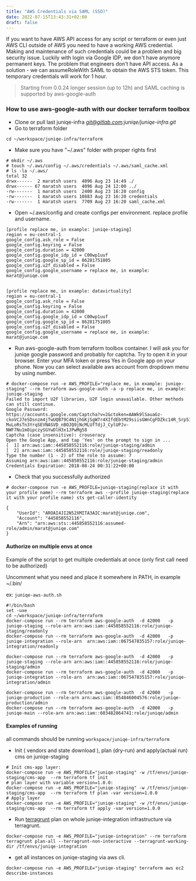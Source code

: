 ```yaml
---
title: "AWS Credentials via SAML (SSO)"
date: 2022-07-15T13:43:31+02:00
draft: false
---
```


If you want to have AWS API access for any script or terraform  or even just AWS CLI outside of AWS you need to have a working AWS credential.
Making and maintenance of such credentials could be a problem and big security issue.
Luckily with login via Google IDP, we don't have anymore permanent keys.
The problem that engineers don't have API access. As a solution - we can assumeRoleWith SAML to obtain the AWS STS token. This temporary credentials will work for 1 hour.

> Starting from 0.0.24 longer session (up to 12h) and SAML caching is supported by aws-google-auth 

### How to use aws-google-auth with our docker terraform toolbox

- Clone or pull last juniqe-infra *git@gitlab.com:juniqe/juniqe-infra.git*
- Go to terraform folder

```shell
cd ~/workspace/juniqe-infra/terraform
```
- Make sure you have "~/.aws" folder  with proper rights first 

```
# mkdir ~/.aws
# touch ~/.aws/config ~/.aws/credentials ~/.aws/saml_cache.xml
# ls -la ~/.aws/
total 32
drwx------  2 maratsh users  4096 Aug 23 14:49 ./
drwx------ 67 maratsh users  4096 Aug 24 12:00 ../
-rw-------  1 maratsh users  2400 Aug 23 16:20 config
-rw-------  1 maratsh users 10883 Aug 23 16:20 credentials
-rw-------  1 maratsh users  7709 Aug 23 16:20 saml_cache.xml
```

- Open ~/.aws/config and create configs per environment. replace profile and username.

```
[profile replace me, in example: juniqe-staging]
region = eu-central-1
google_config.ask_role = False
google_config.keyring = False
google_config.duration = 42000
google_config.google_idp_id = C00wp1uuf
google_config.google_sp_id = 86281751805
google_config.u2f_disabled = False
google_config.google_username = replace me, in example: marat@juniqe.com
 
 
[profile replace me, in example: datavirtuality]
region = eu-central-1
google_config.ask_role = False
google_config.keyring = False
google_config.duration = 42000
google_config.google_idp_id = C00wp1uuf
google_config.google_sp_id = 86281751805
google_config.u2f_disabled = False
google_config.google_username = replace me, in example: marat@juniqe.com
```
- Run aws-google-auth from terraform toolbox container. I will ask you for juniqe google password and probably for captcha. Try to open it in your browser. Enter your MFA token or press Yes in Google app on your phone. Now you can select available aws account from dropdown menu by using number.

```
# docker-compose run -e AWS_PROFILE="replace me, in example: juniqe-staging" --rm terraform aws-google-auth -a -p replace me, in example: juniqe-staging
Failed to import U2F libraries, U2F login unavailable. Other methods can still continue.
Google Password:
https://accounts.google.com/Captcha?v=2&ctoken=AAWk9lSauaGz-ckoVCJ7eSDsnzm4jTwUQB79C4N1jhGKjSgW7r4XIfdEbtM29siisGWnCgFDZkc14R_Srp518xFVRHHR3Afb02jXhoq1-MuLoRsTn3YrqSEVNASVD_nBOJQ9jNcMLUfTdjJ_CylUPJv-NWF7Nu1mOipczySGYwDlH3x1JPwMg58
Captcha (case insensitive): crouseracy
Open the Google App, and tap 'Yes' on the prompt to sign in ...
[  1] arn:aws:iam::445858552116:role/juniqe-staging/admin
[  2] arn:aws:iam::445858552116:role/juniqe-staging/readonly
Type the number (1 - 2) of the role to assume: 7
Assuming arn:aws:iam::445858552116:role/juniqe-staging/admin
Credentials Expiration: 2018-08-24 00:31:22+00:00
```

- Check that you successfully authorized 

```
# docker-compose run -e AWS_PROFILE=juniqe-staging(replace it with your profile name) --rm terraform aws --profile juniqe-staging(replace it with your profile name) sts get-caller-identity
 
{
    "UserId": "AROAI4JI2N52XMITA3AIC:marat@juniqe.com",
    "Account": "445858552116",
    "Arn": "arn:aws:sts::445858552116:assumed-role/admin/marat@juniqe.com"
}
```

#### Authorize on multiple envs at once

Example of the script to get multiple credentials at once (only first call need to be authorized)

Uncomment what you need and place it somewhere in PATH, in example ~/.bin/

ex: `juniqe-aws-auth.sh`
```
#!/bin/bash
set -uxe
cd ~/workspace/juniqe-infra/terraform
docker-compose run --rm terraform aws-google-auth  -d 42000   -p juniqe-staging --role-arn arn:aws:iam::445858552116:role/juniqe-staging/readonly
docker-compose run --rm terraform aws-google-auth  -d 42000   -p juniqe-integration --role-arn  arn:aws:iam::067547835157:role/juniqe-integration/readonly
 
docker-compose run --rm terraform aws-google-auth  -d 42000   -p juniqe-staging --role-arn arn:aws:iam::445858552116:role/juniqe-staging/admin
docker-compose run --rm terraform aws-google-auth  -d 42000   -p juniqe-integration --role-arn  arn:aws:iam::067547835157:role/juniqe-integration/admin
 
docker-compose run --rm terraform aws-google-auth  -d 42000   -p juniqe-production --role-arn arn:aws:iam::054846004576:role/juniqe-production/admin
docker-compose run --rm terraform aws-google-auth  -d 42000   -p juniqe-main --role-arn arn:aws:iam::603482864741:role/juniqe/admin
```

#### Examples of running
all commands should be running `workspace/juniqe-infra/terraform`

- Init ( vendors and state download ), plan (dry-run)  and apply(actual run) cms on juniqe-staging

```
# Init cms-app layer:
docker-compose run -e AWS_PROFILE="juniqe-staging" -w /tf/envs/juniqe-staging/cms-app  --rm terraform tf init
# plan layer with variable version=1.0.0:
docker-compose run -e AWS_PROFILE="juniqe-staging" -w /tf/envs/juniqe-staging/cms-app  --rm terraform tf plan -var version=1.0.0
# Apply layer
docker-compose run -e AWS_PROFILE="juniqe-staging" -w /tf/envs/juniqe-staging/cms-app  --rm terraform tf apply -var version=1.0.0
```
- Run [terragrunt](https://github.com/gruntwork-io/terragrunt) plan on whole juniqe-integration infrastructure via terragrunt.

```
docker-compose run -e AWS_PROFILE="juniqe-integration" --rm terraform terragrunt plan-all --terragrunt-non-interactive --terragrunt-working-dir /tf/envs/juniqe-integration
```
- get all instances on juniqe-staging via  aws cli.

```
docker-compose run -e AWS_PROFILE="juniqe-staging" terraform aws ec2 describe-instances
```